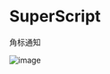 # SuperScript
角标通知 

![image](https://github.com/zhichaoZhang/SuperScript/tree/master/SuperScriptView/image/gif.gif)
